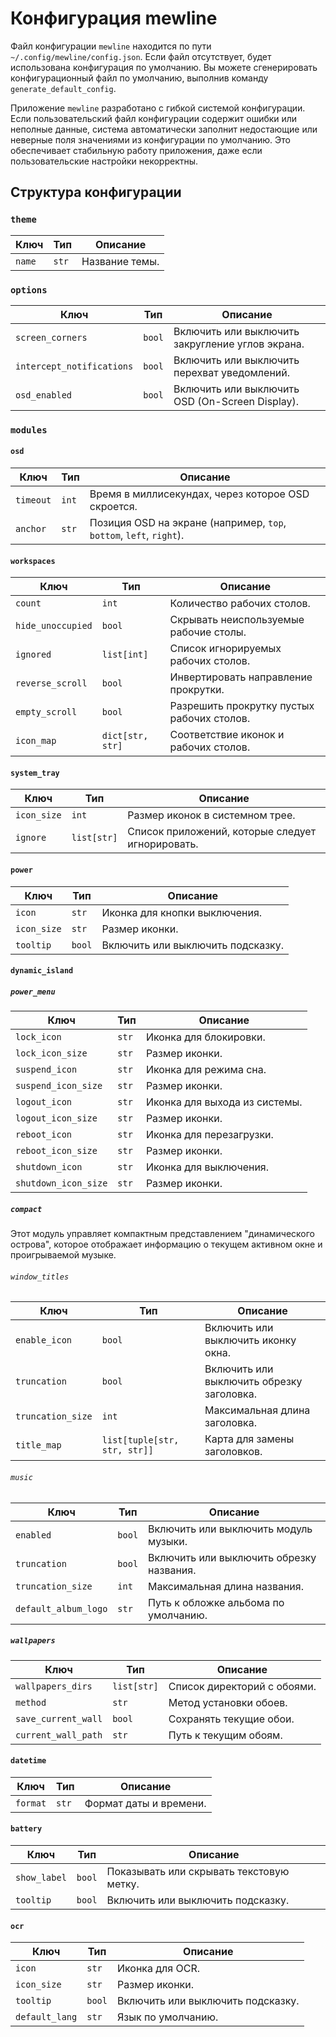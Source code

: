 # Конфигурация mewline

Файл конфигурации `mewline` находится по пути `~/.config/mewline/config.json`.
Если файл отсутствует, будет использована конфигурация по умолчанию.
Вы можете сгенерировать конфигурационный файл по умолчанию, выполнив команду `generate_default_config`.

Приложение `mewline` разработано с гибкой системой конфигурации. Если пользовательский файл конфигурации содержит ошибки или неполные данные, система автоматически заполнит недостающие или неверные поля значениями из конфигурации по умолчанию. Это обеспечивает стабильную работу приложения, даже если пользовательские настройки некорректны.

## Структура конфигурации

### `theme`

| Ключ | Тип | Описание |
|---|---|---|
| `name` | `str` | Название темы. |

### `options`

| Ключ | Тип | Описание |
|---|---|---|
| `screen_corners` | `bool` | Включить или выключить закругление углов экрана. |
| `intercept_notifications` | `bool` | Включить или выключить перехват уведомлений. |
| `osd_enabled` | `bool` | Включить или выключить OSD (On-Screen Display). |

### `modules`

#### `osd`

| Ключ | Тип | Описание |
|---|---|---|
| `timeout` | `int` | Время в миллисекундах, через которое OSD скроется. |
| `anchor` | `str` | Позиция OSD на экране (например, `top`, `bottom`, `left`, `right`). |

#### `workspaces`

| Ключ | Тип | Описание |
|---|---|---|
| `count` | `int` | Количество рабочих столов. |
| `hide_unoccupied` | `bool` | Скрывать неиспользуемые рабочие столы. |
| `ignored` | `list[int]` | Список игнорируемых рабочих столов. |
| `reverse_scroll` | `bool` | Инвертировать направление прокрутки. |
| `empty_scroll` | `bool` | Разрешить прокрутку пустых рабочих столов. |
| `icon_map` | `dict[str, str]` | Соответствие иконок и рабочих столов. |

#### `system_tray`

| Ключ | Тип | Описание |
|---|---|---|
| `icon_size` | `int` | Размер иконок в системном трее. |
| `ignore` | `list[str]` | Список приложений, которые следует игнорировать. |

#### `power`

| Ключ | Тип | Описание |
|---|---|---|
| `icon` | `str` | Иконка для кнопки выключения. |
| `icon_size` | `str` | Размер иконки. |
| `tooltip` | `bool` | Включить или выключить подсказку. |

#### `dynamic_island`

##### `power_menu`

| Ключ | Тип | Описание |
|---|---|---|
| `lock_icon` | `str` | Иконка для блокировки. |
| `lock_icon_size` | `str` | Размер иконки. |
| `suspend_icon` | `str` | Иконка для режима сна. |
| `suspend_icon_size` | `str` | Размер иконки. |
| `logout_icon` | `str` | Иконка для выхода из системы. |
| `logout_icon_size` | `str` | Размер иконки. |
| `reboot_icon` | `str` | Иконка для перезагрузки. |
| `reboot_icon_size` | `str` | Размер иконки. |
| `shutdown_icon` | `str` | Иконка для выключения. |
| `shutdown_icon_size` | `str` | Размер иконки. |

##### `compact`

Этот модуль управляет компактным представлением "динамического острова", которое отображает информацию о текущем активном окне и проигрываемой музыке.

###### `window_titles`

| Ключ | Тип | Описание |
|---|---|---|
| `enable_icon` | `bool` | Включить или выключить иконку окна. |
| `truncation` | `bool` | Включить или выключить обрезку заголовка. |
| `truncation_size` | `int` | Максимальная длина заголовка. |
| `title_map` | `list[tuple[str, str, str]]` | Карта для замены заголовков. |

###### `music`

| Ключ | Тип | Описание |
|---|---|---|
| `enabled` | `bool` | Включить или выключить модуль музыки. |
| `truncation` | `bool` | Включить или выключить обрезку названия. |
| `truncation_size` | `int` | Максимальная длина названия. |
| `default_album_logo` | `str` | Путь к обложке альбома по умолчанию. |

##### `wallpapers`

| Ключ | Тип | Описание |
|---|---|---|
| `wallpapers_dirs` | `list[str]` | Список директорий с обоями. |
| `method` | `str` | Метод установки обоев. |
| `save_current_wall` | `bool` | Сохранять текущие обои. |
| `current_wall_path` | `str` | Путь к текущим обоям. |

#### `datetime`

| Ключ | Тип | Описание |
|---|---|---|
| `format` | `str` | Формат даты и времени. |

#### `battery`

| Ключ | Тип | Описание |
|---|---|---|
| `show_label` | `bool` | Показывать или скрывать текстовую метку. |
| `tooltip` | `bool` | Включить или выключить подсказку. |

#### `ocr`

| Ключ | Тип | Описание |
|---|---|---|
| `icon` | `str` | Иконка для OCR. |
| `icon_size` | `str` | Размер иконки. |
| `tooltip` | `bool` | Включить или выключить подсказку. |
| `default_lang` | `str` | Язык по умолчанию. |

